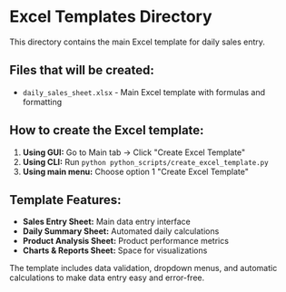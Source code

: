 # Excel Templates Directory

This directory contains the main Excel template for daily sales entry.

## Files that will be created:
- `daily_sales_sheet.xlsx` - Main Excel template with formulas and formatting

## How to create the Excel template:
1. **Using GUI:** Go to Main tab → Click "Create Excel Template"
2. **Using CLI:** Run `python python_scripts/create_excel_template.py`
3. **Using main menu:** Choose option 1 "Create Excel Template"

## Template Features:
- **Sales Entry Sheet:** Main data entry interface
- **Daily Summary Sheet:** Automated daily calculations
- **Product Analysis Sheet:** Product performance metrics
- **Charts & Reports Sheet:** Space for visualizations

The template includes data validation, dropdown menus, and automatic calculations to make data entry easy and error-free.
